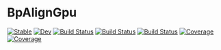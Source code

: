 # BpAlignGpu

[![Stable](https://img.shields.io/badge/docs-stable-blue.svg)](https://pagnani.github.io/BpAlignGpu.jl/stable)
[![Dev](https://img.shields.io/badge/docs-dev-blue.svg)](https://pagnani.github.io/BpAlignGpu.jl/dev)
[![Build Status](https://travis-ci.com/pagnani/BpAlignGpu.jl.svg?branch=main)](https://travis-ci.com/pagnani/BpAlignGpu.jl)
[![Build Status](https://ci.appveyor.com/api/projects/status/github/pagnani/BpAlignGpu.jl?svg=true)](https://ci.appveyor.com/project/pagnani/BpAlignGpu-jl)
[![Build Status](https://api.cirrus-ci.com/github/pagnani/BpAlignGpu.jl.svg)](https://cirrus-ci.com/github/pagnani/BpAlignGpu.jl)
[![Coverage](https://codecov.io/gh/pagnani/BpAlignGpu.jl/branch/main/graph/badge.svg)](https://codecov.io/gh/pagnani/BpAlignGpu.jl)
[![Coverage](https://coveralls.io/repos/github/pagnani/BpAlignGpu.jl/badge.svg?branch=main)](https://coveralls.io/github/pagnani/BpAlignGpu.jl?branch=main)
